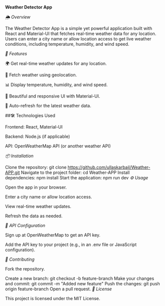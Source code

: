 **Weather Detector App**

*🌦️ Overview*

The Weather Detector App is a simple yet powerful application built with React and Material-UI that fetches real-time weather data for any location. Users can enter a city name or allow location access to get live weather conditions, including temperature, humidity, and wind speed.

*🚀 Features*

🌍 Get real-time weather updates for any location.

📍 Fetch weather using geolocation.

📊 Display temperature, humidity, and wind speed.

🎨 Beautiful and responsive UI with Material-UI.

🔄 Auto-refresh for the latest weather data.

##🛠️ Technologies Used

Frontend: React, Material-UI

Backend: Node.js (if applicable)

API: OpenWeatherMap API (or another weather API)

*📦 Installation*

Clone the repository:
git clone https://github.com/ullaskarbail/Weather-APP.git
Navigate to the project folder:
cd Weather-APP
Install dependencies:
npm install
Start the application:
npm run dev
*⚙️ Usage*

Open the app in your browser.

Enter a city name or allow location access.

View real-time weather updates.

Refresh the data as needed.

*📌 API Configuration*

Sign up at OpenWeatherMap to get an API key.

Add the API key to your project (e.g., in an .env file or JavaScript configuration).

*🤝 Contributing*

Fork the repository.

Create a new branch:
git checkout -b feature-branch
Make your changes and commit:
git commit -m "Added new feature"
Push the changes:
git push origin feature-branch
Open a pull request.
*📜 License*

This project is licensed under the MIT License.

